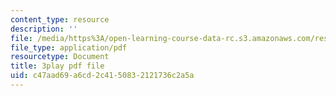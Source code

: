 ```yaml
---
content_type: resource
description: ''
file: /media/https%3A/open-learning-course-data-rc.s3.amazonaws.com/res-5-0001-digital-lab-techniques-manual-spring-2007/c47aad69a6cd2c4150832121736c2a5a_AcNtVgOp0bI.pdf
file_type: application/pdf
resourcetype: Document
title: 3play pdf file
uid: c47aad69-a6cd-2c41-5083-2121736c2a5a
---
```

